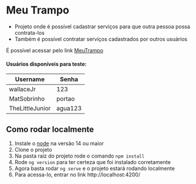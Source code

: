 # Meu Trampo

- Projeto onde é possível cadastrar serviços para que outra pessoa possa contrata-los
- Também é possível contratar serviços cadastrados por outros usuários

É possível acessar pelo link [MeuTrampo](https://meutrampo.vercel.app/login)

#### Usuários disponíveis para teste:

| Username | Senha |
|----------|----------|
| wallaceJr | 123 |
| MatSobrinho | portao |
| TheLittleJunior | agua123 |

## Como rodar localmente

1. Instale o [node](https://nodejs.org/en/download/) na versão 14 ou maior
2. Clone o projeto
3. Na pasta raiz do projeto rode o comando `npm install`
4. Rode `ng version` para ter certeza que foi instalado corretamente
5. Agora basta rodar `ng serve` e o projeto estará rodando localmente
6. Para acessa-lo, entrar no link http://localhost:4200/
